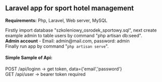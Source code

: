 <h2>Laravel app for sport hotel management</h2>

<b>Requirements:</b> Php, Laravel, Web server, MySQL
<p>
Firstly import database "szkoleniowy_osrodek_sportowy.sql", next create example admin to table users by command "php artisan db:seed".<br>
  <b>Admin account</b> - Email: admin@mail.com, password: admin <br>
  Finally run app by command "<code>php artisan serve</code>".<br>
  </p>
<h4>Simple Sample of Api:</h4>
POST /api/loginn -> get token, data={'email','password'} <br>
GET /api/user -> bearer token required
